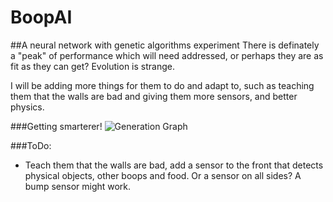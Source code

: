 # BoopAI
##A neural network with genetic algorithms experiment
There is definately a "peak" of performance which will need addressed, or perhaps they are as fit as they can get? Evolution is strange. 

I will be adding more things for them to do and adapt to, such as teaching them that the walls are bad and giving them more sensors, and better physics.

###Getting smarterer!
![Generation Graph](http://puu.sh/jZH5o/8083d24729.png)

###ToDo:
- Teach them that the walls are bad, add a sensor to the front that detects physical objects, other boops and food. Or a sensor on all sides? A bump sensor might work.
